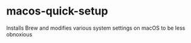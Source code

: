 # macos-quick-setup
Installs Brew and modifies various system settings on macOS to be less obnoxious
